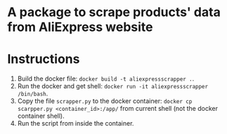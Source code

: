 # A package to scrape products' data from AliExpress website

# Instructions
1. Build the docker file: `docker build -t aliexpressscrapper .`.
2. Run the docker and get shell: `docker run -it aliexpressscrapper /bin/bash`.
3. Copy the file `scrapper.py` to the docker container: `docker cp scarpper.py <container_id>:/app/` from current shell (not the docker container shell).
4. Run the script from inside the container.
